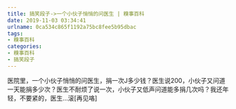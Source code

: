 ```yaml
---
title: 搞笑段子->一个小伙子悄悄的问医生 | 糗事百科
date: 2019-11-03 03:34:41
urlname: 0ca534c865f1192a75bc8fee5b95dbac
tags: 
- 糗事百科
categories:
- 糗事百科
- 搞笑段子
---
```

医院里，一个小伙子悄悄的问医生，捐一次J多少钱？医生说200，小伙子又问道一天能捐多少次？医生不耐烦了说一次，小伙子又低声问道能多捐几次吗？我还年轻，不要紧的，医生…滚[再见咯]


